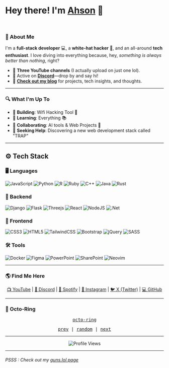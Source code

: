 
 
<h1> Hey there! I'm <a href="https://github.com/ahson01">Ahson</a> 👋  
<br>   
</h1>

### 🚀 About Me

I'm a **full-stack developer** 💻, a **white-hat hacker** 🔐, and an all-around **tech enthusiast**. I love diving into everything because, hey, *something is always better than nothing*, right? 

- 🎥 **Three YouTube channels** (I actually upload on just one lol).
- 💬 Active on **[Discord](https://discord.gg/stcApdCN3T)**—drop by and say hi!
- 📝 **[Check out my blog](https://techsleekblogs.vercel.app/)** for projects, tech insights, and thoughts.

---

### 🔍 What I'm Up To

- 🔭 **Building**: Wifi Hacking Tool 🤖  
- 🌱 **Learning**: Everything 📚  
- 👯 **Collaborating**: AI tools & Web Projects 🧠  
- 🎨 **Seeking Help**: Discovering a new web development stack called "TRAP" 

---

## ⚙️ Tech Stack

### 🖥️ Languages
![JavaScript](https://img.shields.io/badge/javascript-%23323330.svg?style=for-the-badge&logo=javascript&logoColor=%23F7DF1E)
![Python](https://img.shields.io/badge/python-3670A0?style=for-the-badge&logo=python&logoColor=ffdd54)
![R](https://img.shields.io/badge/r-%23276DC3.svg?style=for-the-badge&logo=r&logoColor=white)
![Ruby](https://img.shields.io/badge/ruby-%23CC342D.svg?style=for-the-badge&logo=ruby&logoColor=white)
![C++](https://img.shields.io/badge/c++-%2300599C.svg?style=for-the-badge&logo=c%2B%2B&logoColor=white)
![Java](https://img.shields.io/badge/java-%23ED8B00.svg?style=for-the-badge&logo=openjdk&logoColor=white)
![Rust](https://img.shields.io/badge/Rust-orange?style=for-the-badge&logo=rust&logoColor=white)

### 🔧 Backend
![Django](https://img.shields.io/badge/django-%23092E20.svg?style=for-the-badge&logo=django&logoColor=white)
![Flask](https://img.shields.io/badge/flask-%23000.svg?style=for-the-badge&logo=flask&logoColor=white)
![Threejs](https://img.shields.io/badge/threejs-black?style=for-the-badge&logo=three.js&logoColor=white)
![React](https://img.shields.io/badge/react-%2320232a.svg?style=for-the-badge&logo=react&logoColor=%2361DAFB)
![NodeJS](https://img.shields.io/badge/node.js-6DA55F?style=for-the-badge&logo=node.js&logoColor=white)
![.Net](https://img.shields.io/badge/.NET-5C2D91?style=for-the-badge&logo=.net&logoColor=white)

### 🎨 Frontend
![CSS3](https://img.shields.io/badge/css3-%231572B6.svg?style=for-the-badge&logo=css3&logoColor=white)
![HTML5](https://img.shields.io/badge/html5-%23E34F26.svg?style=for-the-badge&logo=html5&logoColor=white)
![TailwindCSS](https://img.shields.io/badge/tailwindcss-%2338B2AC.svg?style=for-the-badge&logo=tailwind-css&logoColor=white)
![Bootstrap](https://img.shields.io/badge/bootstrap-%238511FA.svg?style=for-the-badge&logo=bootstrap&logoColor=white)
![jQuery](https://img.shields.io/badge/jquery-%230769AD.svg?style=for-the-badge&logo=jquery&logoColor=white)
![SASS](https://img.shields.io/badge/SASS-hotpink.svg?style=for-the-badge&logo=SASS&logoColor=white)

### 🛠️ Tools
![Docker](https://img.shields.io/badge/docker-%230db7ed.svg?style=for-the-badge&logo=docker&logoColor=white)
![Figma](https://img.shields.io/badge/figma-%23F24E1E.svg?style=for-the-badge&logo=figma&logoColor=white)
![PowerPoint](https://img.shields.io/badge/Microsoft_PowerPoint-B7472A?style=for-the-badge&logo=microsoft-powerpoint&logoColor=white)
![SharePoint](https://img.shields.io/badge/Microsoft_SharePoint-0078D4?style=for-the-badge&logo=microsoft-sharepoint&logoColor=white)
![Neovim](https://img.shields.io/badge/NeoVim-%2357A143.svg?&style=for-the-badge&logo=neovim&logoColor=white)

---

### 🌎 Find Me Here

<p align="center">
  <a href="https://youtube.com/@ahson01">📺 YouTube</a> |
  <a href="https://discord.gg/stcApdCN3T">💬 Discord</a> |
  <a href="https://open.spotify.com/user/xx07qk8dae8i6p56ib">🎵 Spotify</a> |
  <a href="https://instagram.com/ahson.001/">📸 Instagram</a> |
  <a href="https://x.com/@ahson_">🐦 X (Twitter)</a> |
  <a href="https://github.com/@ahson01">💻 GitHub</a>
</p>


---
### 🔗 Octo-Ring
<p align="center">
  <samp>
    <a href="https://octo-ring.com/">octo-ring</a>
  </samp>
</p>

<p align="center">
  <samp>
    <a href="https://octo-ring.com/p/ahson01/prev">prev</a> |
    <a href="https://octo-ring.com/p/ahson01/random">random</a> |
    <a href="https://octo-ring.com/p/ahson01/next">next</a>
  </samp>
</p>

---

<p align="center">
  <img src="https://komarev.com/ghpvc/?username=ahson01&style=for-the-badge" alt="Profile Views">
</p>

---

###### PSSS : Check out my [guns.lol page](https://guns.lol/theprolifical)
